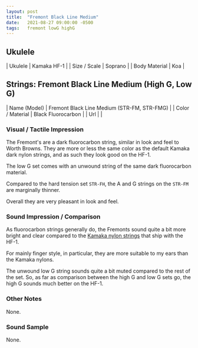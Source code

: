 ```yaml
---
layout: post
title:  "Fremont Black Line Medium"
date:   2021-08-27 09:00:00 -0500
tags:   fremont lowG highG
---
```


## Ukulele

| Ukulele       | Kamaka HF-1 |
| Size / Scale  | Soprano     |
| Body Material | Koa            |


## Strings: Fremont Black Line Medium (High G, Low G)

| Name (Model)     | Fremont Black Line Medium (STR-FM, STR-FMG) |
| Color / Material | Black Fluorocarbon                          |
| Url              |                                             |



### Visual / Tactile Impression

The Fremont's are a dark fluorocarbon string, similar in look and feel to Worth Browns. They are more or less the same color as the default Kamaka dark nylon strings, and as such they look good on the HF-1.

The low G set comes with an unwound string of the same dark fluorocarbon material.

Compared to the hard tension set `STR-FH`, the A and G strings on the `STR-FM` are marginally thinner.

Overall they are very pleasant in look and feel.


### Sound Impression / Comparison

As fluorocarbon strings generally do, the Fremonts sound quite a bit more bright and clear compared to the [Kamaka nylon strings](https://tkuriyama.github.io/uke-strings/general/2021/08/25/Kamaka-Sopranos.html) that ship with the HF-1.

For mainly finger style, in particular, they are more suitable to my ears than the Kamaka nylons. 

The unwound low G string sounds quite a bit muted compared to the rest of the set. So, as far as comparison between the high G and low G sets go, the high G sounds much better on the HF-1.


### Other Notes

None.

### Sound Sample

None.



